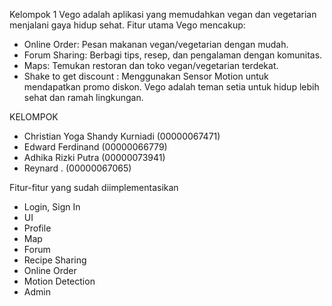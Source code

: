 Kelompok 1 
Vego adalah aplikasi yang memudahkan vegan dan vegetarian menjalani gaya hidup sehat. Fitur utama Vego mencakup:
- Online Order: Pesan makanan vegan/vegetarian dengan mudah.
- Forum Sharing: Berbagi tips, resep, dan pengalaman dengan komunitas.
- Maps: Temukan restoran dan toko vegan/vegetarian terdekat.
- Shake to get discount : Menggunakan Sensor Motion untuk mendapatkan promo diskon.
Vego adalah teman setia untuk hidup lebih sehat dan ramah lingkungan.

KELOMPOK
- Christian Yoga Shandy Kurniadi (00000067471)
- Edward Ferdinand (00000066779)
- Adhika Rizki Putra (00000073941)
- Reynard . (00000067065)

Fitur-fitur yang sudah diimplementasikan
- Login, Sign In
- UI
- Profile
- Map
- Forum
- Recipe Sharing
- Online Order
- Motion Detection
- Admin
